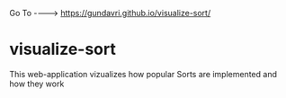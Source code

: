 Go To ----> https://gundavri.github.io/visualize-sort/

# visualize-sort
This web-application vizualizes how popular Sorts are implemented and how they work


